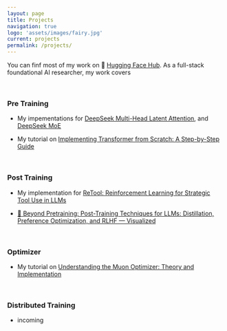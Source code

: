 ```yaml
---
layout: page
title: Projects
navigation: true
logo: 'assets/images/fairy.jpg'
current: projects
permalink: /projects/
---
```


You can finf most of my work on 🤗 [Hugging Face Hub](https://huggingface.co/bird-of-paradise). As a full-stack foundational AI researcher, my work covers

<br>

### Pre Training
- My impementations for [DeepSeek Multi-Head Latent Attention](https://huggingface.co/bird-of-paradise/deepseek-mla), and [DeepSeek MoE](https://huggingface.co/bird-of-paradise/deepseek-moe)

- My tutorial on [Implementing Transformer from Scratch: A Step-by-Step Guide](https://huggingface.co/datasets/bird-of-paradise/transformer-from-scratch-tutorial)

<br>

### Post Training
- My implementation for [ReTool: Reinforcement Learning for Strategic Tool Use in LLMs](https://huggingface.co/spaces/bird-of-paradise/ReTool-Implementation)

- [🔧 Beyond Pretraining: Post-Training Techniques for LLMs: Distillation, Preference Optimization, and RLHF — Visualized](https://huggingface.co/spaces/bird-of-paradise/post-training-techniques-guide)

<br>

### Optimizer
- My tutorial on [Understanding the Muon Optimizer: Theory and Implementation](https://huggingface.co/datasets/bird-of-paradise/muon-tutorial)

<br>

### Distributed Training
- incoming